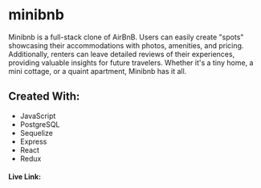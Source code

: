 # minibnb
Minibnb is a full-stack clone of AirBnB. Users can easily create "spots" showcasing their accommodations with photos, amenities, and pricing. Additionally, renters can leave detailed reviews of their experiences, providing valuable insights for future travelers.  Whether it's a tiny home, a mini cottage, or a quaint apartment, Minibnb has it all.


## Created With: 
  - JavaScript
  - PostgreSQL
  - Sequelize
  - Express
  - React
  - Redux

#### Live Link: 


